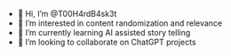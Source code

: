 - 👋 Hi, I’m @T00H4rdB4sk3t
- 👀 I’m interested in content randomization and relevance
- 🌱 I’m currently learning AI assisted story telling
- 💞️ I’m looking to collaborate on ChatGPT projects

<!---
T00H4rdB4sk3t/T00H4rdB4sk3t is a ✨ special ✨ repository because its `README.md` (this file) appears on your GitHub profile.
You can click the Preview link to take a look at your changes.
--->
